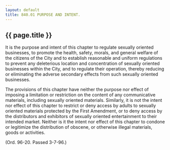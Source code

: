 ```yaml
---
layout: default 
title: 840.01 PURPOSE AND INTENT.
---
```


{{ page.title }}
----------------

It is the purpose and intent of this chapter to regulate sexually
oriented businesses, to promote the health, safety, morals, and general
welfare of the citizens of the City and to establish reasonable and
uniform regulations to prevent any deleterious location and
concentration of sexually oriented businesses within the City, and to
regulate their operation, thereby reducing or eliminating the adverse
secondary effects from such sexually oriented businesses.

The provisions of this chapter have neither the purpose nor effect of
imposing a limitation or restriction on the content of any communicative
materials, including sexually oriented materials. Similarly, it is not
the intent nor effect of this chapter to restrict or deny access by
adults to sexually oriented materials protected by the First Amendment,
or to deny access by the distributors and exhibitors of sexually
oriented entertainment to their intended market. Neither is it the
intent nor effect of this chapter to condone or legitimize the
distribution of obscene, or otherwise illegal materials, goods or
activities.

(Ord. 96-20. Passed 3-7-96.)
